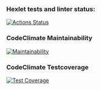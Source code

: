 ### Hexlet tests and linter status:
[![Actions Status](https://github.com/movmovbaby/frontend-project-lvl3/workflows/hexlet-check/badge.svg)](https://github.com/movmovbaby/frontend-project-lvl3/actions)
### CodeClimate Maintainability
[![Maintainability](https://api.codeclimate.com/v1/badges/b9f35d0e4e3bd40790dd/maintainability)](https://codeclimate.com/github/movmovbaby/frontend-project-lvl3/maintainability)
### CodeClimate Testcoverage
[![Test Coverage](https://api.codeclimate.com/v1/badges/b9f35d0e4e3bd40790dd/test_coverage)](https://codeclimate.com/github/movmovbaby/frontend-project-lvl3/test_coverage)
